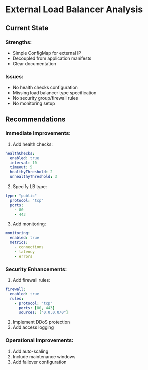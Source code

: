 # External Load Balancer Analysis

## Current State

### Strengths:
- Simple ConfigMap for external IP
- Decoupled from application manifests
- Clear documentation

### Issues:
- No health checks configuration
- Missing load balancer type specification
- No security group/firewall rules
- No monitoring setup

## Recommendations

### Immediate Improvements:
1. Add health checks:
```yaml
healthChecks:
  enabled: true
  interval: 10
  timeout: 5
  healthyThreshold: 2
  unhealthyThreshold: 3
```

2. Specify LB type:
```yaml
type: "public"
  protocol: "tcp"
  ports:
    - 80
    - 443
```

3. Add monitoring:
```yaml
monitoring:
  enabled: true
  metrics:
    - connections
    - latency
    - errors
```

### Security Enhancements:
1. Add firewall rules:
```yaml
firewall:
  enabled: true
  rules:
    - protocol: "tcp"
      ports: [80, 443]
      sources: ["0.0.0.0/0"]
```

2. Implement DDoS protection
3. Add access logging

### Operational Improvements:
1. Add auto-scaling
2. Include maintenance windows
3. Add failover configuration 